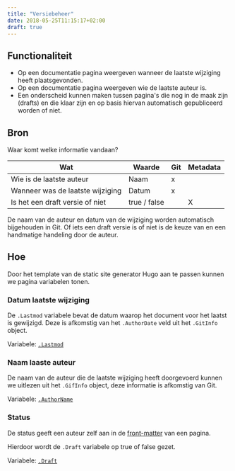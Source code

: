 ```yaml
---
title: "Versiebeheer"
date: 2018-05-25T11:15:17+02:00
draft: true
---
```


## Functionaliteit

* Op een documentatie pagina weergeven wanneer de laatste wijziging heeft
  plaatsgevonden.
* Op een documentatie pagina weergeven wie de laatste auteur is.
* Een onderscheid kunnen maken tussen pagina's die nog in de maak zijn (drafts)
  en die klaar zijn en op basis hiervan automatisch gepubliceerd worden of niet.

## Bron

Waar komt welke informatie vandaan?

| Wat                              | Waarde                    | Git | Metadata |
|----------------------------------|---------------------------|-----|----------|
| Wie is de laatste auteur         | Naam                      |  x  |          |
| Wanneer was de laatste wijziging | Datum                     |  x  |          |
| Is het een draft versie of niet  | true / false              |     |     X    |

De naam van de auteur en datum van de wijziging worden automatisch bijgehouden
in Git. Of iets een draft versie is of niet is de keuze van en een handmatige
handeling door de auteur.

## Hoe

Door het template van de static site generator Hugo aan te passen kunnen we
pagina variabelen tonen.

### Datum laatste wijziging

De `.Lastmod` variabele bevat de datum waarop het document voor het laatst is
gewijzigd. Deze is afkomstig van het `.AuthorDate` veld uit het `.GitInfo`
object.

Variabele: [`.Lastmod`](https://gohugo.io/variables/page/#page-variables)

### Naam laaste auteur

De naam van de auteur die de laatste wijziging heeft doorgevoerd kunnen we
uitlezen uit het `.GifInfo` object, deze informatie is afkomstig van Git.

Variabele: [`.AuthorName`](https://gohugo.io/variables/git/#the-gitinfo-object)

### Status

De status geeft een auteur zelf aan in de
[front-matter](https://gohugo.io/content-management/front-matter/#front-matter-variables)
van een pagina.

Hierdoor wordt de `.Draft` variabele op true of false gezet.

Variabele: [`.Draft`](https://gohugo.io/variables/page/#page-variables)
